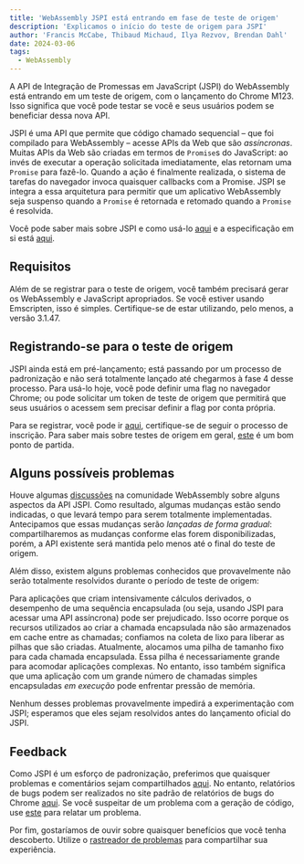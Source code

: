 ```yaml
---
title: 'WebAssembly JSPI está entrando em fase de teste de origem'
description: 'Explicamos o início do teste de origem para JSPI'
author: 'Francis McCabe, Thibaud Michaud, Ilya Rezvov, Brendan Dahl'
date: 2024-03-06
tags:
  - WebAssembly
---
```

A API de Integração de Promessas em JavaScript (JSPI) do WebAssembly está entrando em um teste de origem, com o lançamento do Chrome M123. Isso significa que você pode testar se você e seus usuários podem se beneficiar dessa nova API.

JSPI é uma API que permite que código chamado sequencial – que foi compilado para WebAssembly – acesse APIs da Web que são _assíncronas_. Muitas APIs da Web são criadas em termos de `Promise`s do JavaScript: ao invés de executar a operação solicitada imediatamente, elas retornam uma `Promise` para fazê-lo. Quando a ação é finalmente realizada, o sistema de tarefas do navegador invoca quaisquer callbacks com a Promise. JSPI se integra a essa arquitetura para permitir que um aplicativo WebAssembly seja suspenso quando a `Promise` é retornada e retomado quando a `Promise` é resolvida.

<!--truncate-->
Você pode saber mais sobre JSPI e como usá-lo [aqui](https://v8.dev/blog/jspi) e a especificação em si está [aqui](https://github.com/WebAssembly/js-promise-integration).

## Requisitos

Além de se registrar para o teste de origem, você também precisará gerar os WebAssembly e JavaScript apropriados. Se você estiver usando Emscripten, isso é simples. Certifique-se de estar utilizando, pelo menos, a versão 3.1.47.

## Registrando-se para o teste de origem

JSPI ainda está em pré-lançamento; está passando por um processo de padronização e não será totalmente lançado até chegarmos à fase 4 desse processo. Para usá-lo hoje, você pode definir uma flag no navegador Chrome; ou pode solicitar um token de teste de origem que permitirá que seus usuários o acessem sem precisar definir a flag por conta própria.

Para se registrar, você pode ir [aqui](https://developer.chrome.com/origintrials/#/register_trial/1603844417297317889), certifique-se de seguir o processo de inscrição. Para saber mais sobre testes de origem em geral, [este](https://developer.chrome.com/docs/web-platform/origin-trials) é um bom ponto de partida.

## Alguns possíveis problemas

Houve algumas [discussões](https://github.com/WebAssembly/js-promise-integration/issues) na comunidade WebAssembly sobre alguns aspectos da API JSPI. Como resultado, algumas mudanças estão sendo indicadas, o que levará tempo para serem totalmente implementadas. Antecipamos que essas mudanças serão *lançadas de forma gradual*: compartilharemos as mudanças conforme elas forem disponibilizadas, porém, a API existente será mantida pelo menos até o final do teste de origem.

Além disso, existem alguns problemas conhecidos que provavelmente não serão totalmente resolvidos durante o período de teste de origem:

Para aplicações que criam intensivamente cálculos derivados, o desempenho de uma sequência encapsulada (ou seja, usando JSPI para acessar uma API assíncrona) pode ser prejudicado. Isso ocorre porque os recursos utilizados ao criar a chamada encapsulada não são armazenados em cache entre as chamadas; confiamos na coleta de lixo para liberar as pilhas que são criadas.
Atualmente, alocamos uma pilha de tamanho fixo para cada chamada encapsulada. Essa pilha é necessariamente grande para acomodar aplicações complexas. No entanto, isso também significa que uma aplicação com um grande número de chamadas simples encapsuladas _em execução_ pode enfrentar pressão de memória.

Nenhum desses problemas provavelmente impedirá a experimentação com JSPI; esperamos que eles sejam resolvidos antes do lançamento oficial do JSPI.

## Feedback

Como JSPI é um esforço de padronização, preferimos que quaisquer problemas e comentários sejam compartilhados [aqui](https://github.com/WebAssembly/js-promise-integration/issues). No entanto, relatórios de bugs podem ser realizados no site padrão de relatórios de bugs do Chrome [aqui](https://issues.chromium.org/new). Se você suspeitar de um problema com a geração de código, use [este](https://github.com/emscripten-core/emscripten/issues) para relatar um problema.

Por fim, gostaríamos de ouvir sobre quaisquer benefícios que você tenha descoberto. Utilize o [rastreador de problemas](https://github.com/WebAssembly/js-promise-integration/issues) para compartilhar sua experiência.

